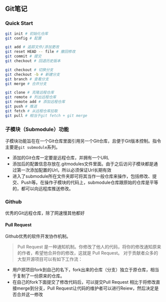 ## Git笔记

### Quick Start
```bash
git init # 初始化仓库
git config # 配置

git add # 追踪文件/添加更改
git reset HEAD -- file # 撤回修改
git commit # 提交
git checkout # 回退历史版本

git checkout # 切换分支
git checkout -b # 新建分支
git branch # 查看分支
git merge # 合并分支

git clone # 克隆远程仓库
git remote # 列出远程仓库
git remote add # 添加远程仓库
git push # 推送
git fetch # 从远程仓库拉取
git pull # 相当于git fetch + git merge
```
### 子模块（Submodule）功能
子模块功能旨在在一个Git仓库里面引用另一个Git仓库，且便于Git版本控制。指令主要是`git submodule`系列。
- 添加的Git仓库一定要是远程仓库，并拥有一个URL
- 添加后的配置信息存放在.gitmodules文件里面。由于之后访问子模块都是通过第一次添加配置的Url，所以必须保证Url长期有效
- 进入了submodule所在文件夹即可将其当作一般仓库来操作，包括修改、提交、Push等。在操作子模块的代码上，submodule仓库跟原始的仓库是平等的，都可以向远程库推送修改。

### Github
优秀的Git远程仓库，除了网速慢其他都好

#### Pull Request
Github优秀的软件开发协作机制。
> Pull Request 是一种通知机制。你修改了他人的代码，将你的修改通知原来的作者，希望他合并你的修改，这就是 Pull Request。
对于贡献者众多的大型开源项目可以有如下工作流：
- 用户把项目fork到自己的名下，fork出来的仓库（分支）独立于原仓库，相当于复制了一份原来的仓库。
- 在自己的fork下面提交了修改代码后，可以提交Pull Request
相比于将修改直接merge到分支，Pull Request让代码的维护者可以进行Reiew，然后决定是否合并这一修改